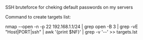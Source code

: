 SSH bruteforce for cheking default passwords on my servers


Command to create targets list:

nmap --open -n -p 22 192.168.1.1/24 | grep open -B 3 | grep -vE "Host|PORT|ssh" | awk '{print $NF}' | grep -v '\-\-' >> targets.lst 
